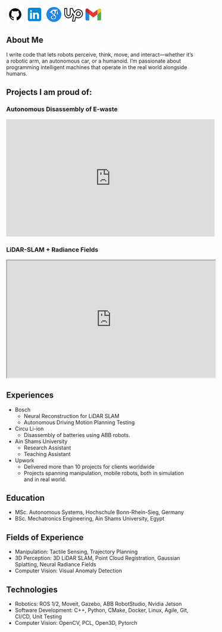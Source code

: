 [![Github](icons/github.png)](https://github.com/AbdElRahmanFarhan) [![Linkedin](icons/linkedin.png)](https://www.linkedin.com/in/abdelrahman-farhan-34916814a/) [![scholar](icons/scholar.png)](https://scholar.google.com/citations?hl=en&user=SLBDzBsAAAAJ) [![Github](icons/upwork.png)](https://www.upwork.com/freelancers/~0132b997a49fc109e7) [![Email](icons/email.png)](mailto:abdelrahman.farhan1996@gmail.com) 

## About Me
I write code that lets robots perceive, think, move, and interact—whether it’s a robotic arm, an autonomous car, or a humanoid. I’m passionate about programming intelligent machines that operate in the real world alongside humans.




## Projects I am proud of:

### Autonomous Disassembly of E-waste

<!--
<iframe width="560" height="315" src="https://www.youtube.com/embed/DrsZcyIvMZc" 
title="E-waste" frameborder="0" allow="accelerometer; autoplay; clipboard-write; encrypted-media; gyroscope; picture-in-picture" 
allowfullscreen></iframe>
-->

<iframe width="560" height="315" src="https://www.youtube.com/embed/4QgSiGciNaM" 
title="E-waste" frameborder="0" allow="accelerometer; autoplay; clipboard-write; encrypted-media; gyroscope; picture-in-picture" 
allowfullscreen></iframe>



### LiDAR-SLAM + Radiance Fields
<iframe src="https://drive.google.com/file/d/1eoNPhTmsV6DeehVJ_K99gvGUSCbHaalJ/preview" width="560" height="315" allow="autoplay"></iframe>

<!--
### Visual Anomaly Detection for Industrial Inspection
<iframe src="https://drive.google.com/file/d/18piHPMOHiVuw4_q67KtvMg55_synpeVa/preview" width="560" height="315" allow="autoplay"></iframe>
-->


## Experiences
* Bosch
  * Neural Reconstruction for LiDAR SLAM
  * Autonomous Driving Motion Planning Testing
* Circu Li-ion
  * Disassembly of batteries using ABB robots.
* Ain Shams University
  * Research Assistant
  * Teaching Assistant
* Upwork
  * Delivered more than 10 projects for clients worldwide
  * Projects spanning manipulation, mobile robots, both in simulation and in real world.


## Education
* MSc. Autonomous Systems, Hochschule Bonn-Rhein-Sieg, Germany
* BSc. Mechatronics Engineering, Ain Shams University, Egypt

## Fields of Experience
* Manipulation: Tactile Sensing, Trajectory Planning
* 3D Perception: 3D LiDAR SLAM, Point Cloud Registration, Gaussian Splatting, Neural Radiance Fields
* Computer Vision: Visual Anomaly Detection

## Technologies
* Robotics: ROS 1/2, Moveit, Gazebo, ABB RobotStudio, Nvidia Jetson
* Software Development: C++, Python, CMake, Docker, Linux, Agile, Git, CI/CD, Unit Testing
* Computer Vision: OpenCV, PCL, Open3D, Pytorch
